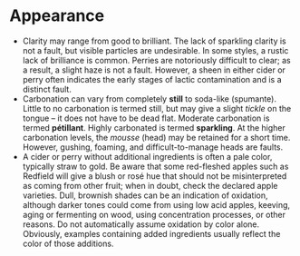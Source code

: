 # Appearance

- Clarity may range from good to brilliant. The lack of sparkling clarity is not a fault, but visible particles are undesirable. In some styles, a rustic lack of brilliance is common. Perries are notoriously difficult to clear; as a result, a slight haze is not a fault. However, a sheen in either cider or perry often indicates the early stages of lactic contamination and is a distinct fault.
- Carbonation can vary from completely **still** to soda-like (spumante). Little to no carbonation is termed still, but may give a slight _tickle_ on the tongue – it does not have to be dead flat. Moderate carbonation is termed **pétillant**. Highly carbonated is termed **sparkling**. At the higher carbonation levels, the _mousse_ (head) may be retained for a short time. However, gushing, foaming, and difficult-to-manage heads are faults.
- A cider or perry without additional ingredients is often a pale color, typically straw to gold. Be aware that some red-fleshed apples such as Redfield will give a blush or rosé hue that should not be misinterpreted as coming from other fruit; when in doubt, check the declared apple varieties. Dull, brownish shades can be an indication of oxidation, although darker tones could come from using low acid apples, keeving, aging or fermenting on wood, using concentration processes, or other reasons. Do not automatically assume oxidation by color alone. Obviously, examples containing added ingredients usually reflect the color of those additions.